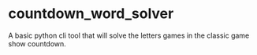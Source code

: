 # countdown_word_solver
A basic python cli tool that will solve the letters games in the classic game show countdown.
